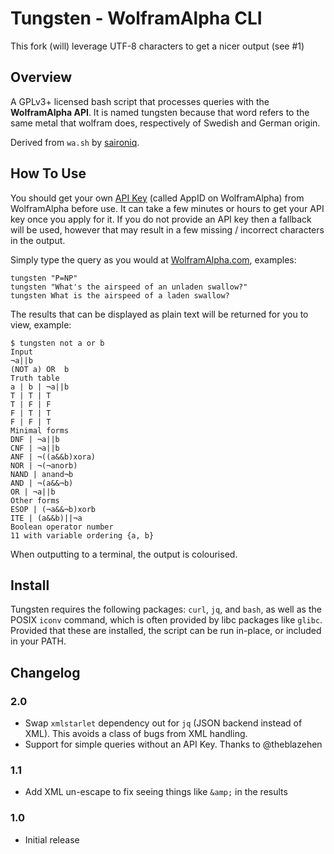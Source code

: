 # Tungsten - WolframAlpha CLI

This fork (will) leverage UTF-8 characters to get a nicer output (see #1)

## Overview

A GPLv3+ licensed bash script that processes queries with the **WolframAlpha API**. It is named tungsten because that word refers to the same metal that wolfram does, respectively of Swedish and German origin.

Derived from `wa.sh` by [saironiq](https://github.com/saironiq/shellscripts/tree/master/wolframalpha_com).

## How To Use

You should get your own [API Key](https://developer.wolframalpha.com/portal/apisignup.html) (called AppID on WolframAlpha) from WolframAlpha before use. It can take a few minutes or hours to get your API key once you apply for it. If you do not provide an API key then a fallback will be used, however that may result in a few missing / incorrect characters in the output.

Simply type the query as you would at [WolframAlpha.com](https://wolframalpha.com), examples:

    tungsten "P=NP"
    tungsten "What's the airspeed of an unladen swallow?"
    tungsten What is the airspeed of a laden swallow?

The results that can be displayed as plain text will be returned for you to view, example:

    $ tungsten not a or b
    Input
    ¬a||b
    (NOT a) OR  b
    Truth table
    a | b | ¬a||b
    T | T | T
    T | F | F
    F | T | T
    F | F | T
    Minimal forms
    DNF | ¬a||b
    CNF | ¬a||b
    ANF | ¬((a&&b)xora)
    NOR | ¬(¬anorb)
    NAND | anand¬b
    AND | ¬(a&&¬b)
    OR | ¬a||b
    Other forms
    ESOP | (¬a&&¬b)xorb
    ITE | (a&&b)||¬a
    Boolean operator number
    11 with variable ordering {a, b}

When outputting to a terminal, the output is colourised.

## Install

Tungsten requires the following packages: `curl`, `jq`, and `bash`, as well as the POSIX `iconv` command, which is often provided by libc packages like `glibc`. Provided that these are installed, the script can be run in-place, or included in your PATH.

## Changelog

### 2.0

* Swap `xmlstarlet` dependency out for `jq` (JSON backend instead of XML). This avoids a class of bugs from XML handling.
* Support for simple queries without an API Key. Thanks to @theblazehen

### 1.1
*   Add XML un-escape to fix seeing things like `&amp;` in the results

### 1.0
*   Initial release
